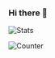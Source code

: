 ### Hi there 👋

![Stats](https://github-readme-stats.vercel.app/api?username=thomasfarineau&count_private=true&theme=city_lights)

![Counter](https://github-readme-stats.vercel.app/api/top-langs/?username=thomasfarineau&count_private=true&theme=city_lights)
<!--
**ThomasFarineau/ThomasFarineau** is a ✨ _special_ ✨ repository because its `README.md` (this file) appears on your GitHub profile.

Here are some ideas to get you started:

- 🔭 I’m currently working on ...
- 🌱 I’m currently learning ...
- 👯 I’m looking to collaborate on ...
- 🤔 I’m looking for help with ...
- 💬 Ask me about ...
- 📫 How to reach me: ...
- 😄 Pronouns: ...
- ⚡ Fun fact: ...
-->
